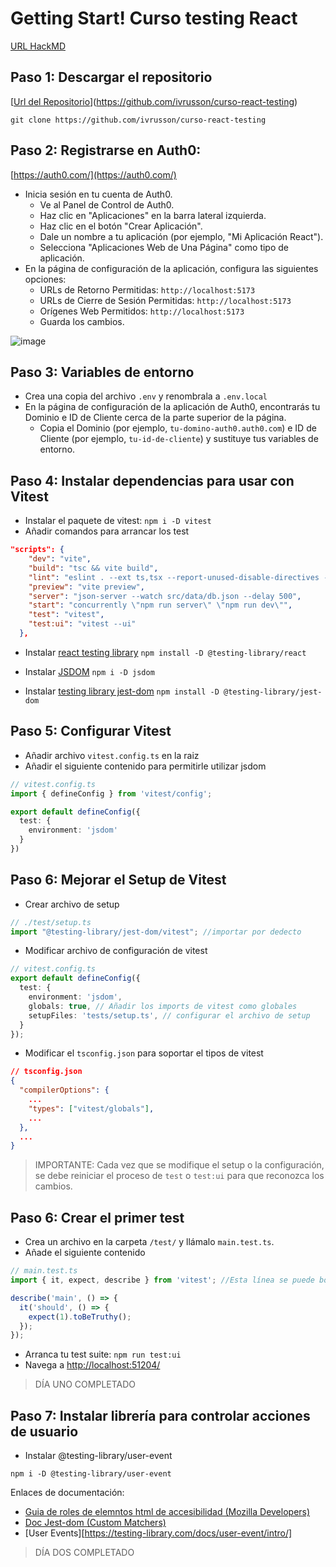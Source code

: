 # Getting Start! Curso testing React

[URL HackMD](https://hackmd.io/CZlLnOvyT4yZGISI9DkCPA)

## **Paso 1:** Descargar el repositorio
[[Url del Repositorio](https://github.com/ivrusson/curso-react-testing)](https://github.com/ivrusson/curso-react-testing)

`git clone https://github.com/ivrusson/curso-react-testing`


## **Paso 2:** Registrarse en Auth0:
[https://auth0.com/](https://auth0.com/)

- Inicia sesión en tu cuenta de Auth0.
   - Ve al Panel de Control de Auth0.
   - Haz clic en "Aplicaciones" en la barra lateral izquierda.
   - Haz clic en el botón "Crear Aplicación".
   - Dale un nombre a tu aplicación (por ejemplo, "Mi Aplicación React").
   - Selecciona "Aplicaciones Web de Una Página" como tipo de aplicación.
 - En la página de configuración de la aplicación, configura las siguientes opciones:
     - URLs de Retorno Permitidas: `http://localhost:5173`
     - URLs de Cierre de Sesión Permitidas: `http://localhost:5173`
     - Orígenes Web Permitidos: `http://localhost:5173`
   - Guarda los cambios.

![image](https://hackmd.io/_uploads/rkS2DiF1R.png)


## **Paso 3:** Variables de entorno

- Crea una copia del archivo `.env` y renombrala a `.env.local`
 - En la página de configuración de la aplicación de Auth0, encontrarás tu Dominio e ID de Cliente cerca de la parte superior de la página.
   - Copia el Dominio (por ejemplo, `tu-domino-auth0.auth0.com`) e ID de Cliente (por ejemplo, `tu-id-de-cliente`) y sustituye tus variables de entorno.


## **Paso 4:** Instalar dependencias para usar con Vitest

- Instalar el paquete de vitest: `npm i -D vitest` 
- Añadir comandos para arrancar los test

```json
"scripts": {
    "dev": "vite",
    "build": "tsc && vite build",
    "lint": "eslint . --ext ts,tsx --report-unused-disable-directives --max-warnings 0",
    "preview": "vite preview",
    "server": "json-server --watch src/data/db.json --delay 500",
    "start": "concurrently \"npm run server\" \"npm run dev\"",
    "test": "vitest",
    "test:ui": "vitest --ui"
  },
```

- Instalar [react testing library](https://testing-library.com/docs/react-testing-library/intro) `npm install -D @testing-library/react`

- Instalar [JSDOM](https://github.com/jsdom/jsdom) `npm i -D jsdom`
- Instalar [testing library jest-dom](https://testing-library.com/docs/ecosystem-jest-dom/) `npm install -D @testing-library/jest-dom`

## **Paso 5:** Configurar Vitest

- Añadir archivo `vitest.config.ts` en la raiz
- Añadir el siguiente contenido para permitirle utilizar jsdom

```ts
// vitest.config.ts
import { defineConfig } from 'vitest/config';

export default defineConfig({
  test: {
    environment: 'jsdom'
  }
})
```

## **Paso 6:** Mejorar el Setup de Vitest

- Crear archivo de setup

```ts
// ./test/setup.ts
import "@testing-library/jest-dom/vitest"; //importar por dedecto
```

- Modificar archivo de configuración de vitest

```ts
// vitest.config.ts
export default defineConfig({
  test: {
    environment: 'jsdom',
    globals: true, // Añadir los imports de vitest como globales
    setupFiles: 'tests/setup.ts', // configurar el archivo de setup
  }
});
```

- Modificar el `tsconfig.json` para soportar el tipos de vitest

```json
// tsconfig.json
{
  "compilerOptions": {
    ...
    "types": ["vitest/globals"],
    ...
  },
  ...
}
```

> IMPORTANTE: Cada vez que se modifique el setup o la configuración, se debe reiniciar el proceso de `test` o `test:ui` para que reconozca los cambios.


## **Paso 6:** Crear el primer test

- Crea un archivo en la carpeta `/test/` y llámalo `main.test.ts`.
- Añade el siguiente contenido

```ts
// main.test.ts
import { it, expect, describe } from 'vitest'; //Esta línea se puede borrar para comprobar que la configuración funciona

describe('main', () => {
  it('should', () => {
    expect(1).toBeTruthy();
  });
});
```

- Arranca tu test suite: `npm run test:ui`
- Navega a [http://localhost:51204/](http://localhost:51204/)


> DÍA UNO COMPLETADO

## **Paso 7:** Instalar librería para controlar acciones de usuario

- Instalar @testing-library/user-event

`npm i -D @testing-library/user-event`


Enlaces de documentación:

- [Guia de roles de elemntos html de accesibilidad (Mozilla Developers)](https://developer.mozilla.org/en-US/docs/Web/Accessibility/ARIA/Roles)
- [Doc Jest-dom (Custom Matchers)](https://github.com/testing-library/jest-dom?tab=readme-ov-file)
- [User Events][https://testing-library.com/docs/user-event/intro/]


> DÍA DOS COMPLETADO